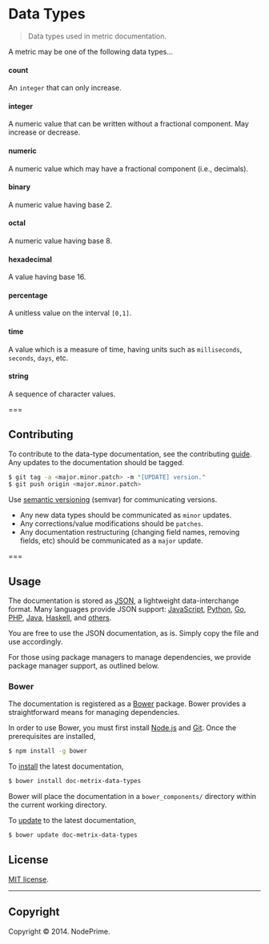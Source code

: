 Data Types
===

> Data types used in metric documentation.

A metric may be one of the following data types...

#### count

An `integer` that can only increase.


#### integer

A numeric value that can be written without a fractional component. May increase or decrease.


#### numeric

A numeric value which may have a fractional component (i.e., decimals).


#### binary

A numeric value having base 2.


#### octal

A numeric value having base 8.


#### hexadecimal

A value having base 16.


#### percentage

A unitless value on the interval `[0,1]`.


#### time

A value which is a measure of time, having units such as `milliseconds`, `seconds`, `days`, etc.


#### string

A sequence of character values.

===
## Contributing

To contribute to the data-type documentation, see the contributing [guide](https://github.com/doc-metrix/contributing). Any updates to the documentation should be tagged.

``` bash
$ git tag -a <major.minor.patch> -m "[UPDATE] version."
$ git push origin <major.minor.patch>
```

Use [semantic versioning](http://semver.org/) (semvar) for communicating versions.

*	Any new data types should be communicated as `minor` updates.
*	Any corrections/value modifications should be `patches`.
* 	Any documentation restructuring (changing field names, removing fields, etc) should be communicated as a `major` update.


===
## Usage

The documentation is stored as [JSON](http://json.org/), a lightweight data-interchange format. Many languages provide JSON support: [JavaScript](http://www.json.org/js.html), [Python](https://docs.python.org/2/library/json.html), [Go](http://golang.org/pkg/encoding/json/), [PHP](http://php.net/manual/en/book.json.php), [Java](http://json.org/java/), [Haskell](http://hackage.haskell.org/package/json), and [others](http://json.org/).

You are free to use the JSON documentation, as is. Simply copy the file and use accordingly.

For those using package managers to manage dependencies, we provide package manager support, as outlined below.


### Bower

The documentation is registered as a [Bower](http://bower.io) package. Bower provides a straightforward means for managing dependencies.

In order to use Bower, you must first install [Node.js](http://nodejs.org/) and [Git](http://git-scm.com/book/en/Getting-Started-Installing-Git). Once the prerequisites are installed,

``` bash
$ npm install -g bower
```

To [install](http://bower.io/docs/api/#install) the latest documentation,

``` bash
$ bower install doc-metrix-data-types
```

Bower will place the documentation in a `bower_components/` directory within the current working directory.

To [update](http://bower.io/docs/api/#update) to the latest documentation,

``` bash
$ bower update doc-metrix-data-types
```



## License

[MIT license](http://opensource.org/licenses/MIT). 


---
## Copyright

Copyright &copy; 2014. NodePrime.

